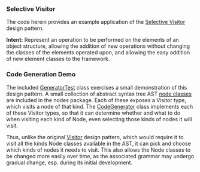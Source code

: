 ### Selective Visitor

The code herein provides an example application of the [Selective Visitor][design-pattern] design pattern.

**Intent:** Represent an operation to be performed on the elements of an object structure, 
allowing the addition of new operations without changing the classes of the elements operated upon, 
and allowing the easy addition of new element classes to the framework.

### Code Generation Demo

The included [GeneratorTest][test-class] class exercises a small demonstration of this design pattern.
A small collection of abstract syntax tree AST [node classes][node-package] are included in the nodes package.
Each of these exposes a Visitor type, which visits a node of that kind.
The [CodeGenerator][visitors] class implements each of these Visitor types, so that it can determine 
whether and what to do when visiting each kind of Node, even selecting those kinds of nodes it will visit.

Thus, unlike the original [Visitor][gof-visitor] design pattern, which would require it to visit all the kinds 
Node classes available in the AST, it can pick and choose which kinds of nodes it needs to visit.
This also allows the Node classes to be changed more easily over time, as the associated grammar may 
undergo gradual change, esp. during its initial development.

[design-pattern]: https://educery.dev/patterns/selective-visitor/
[test-class]: src/test/java/test/educery/visitors/GeneratorTest.java#L8
[node-package]: src/main/java/dev/educery/nodes
[visitors]: src/main/java/dev/educery/visitors/CodeGenerator.java#L11
[gof-visitor]: https://en.wikipedia.org/wiki/Visitor_pattern
